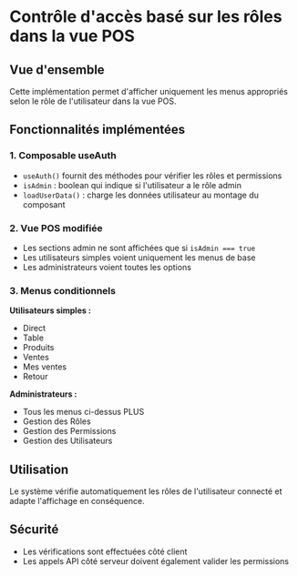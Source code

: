 # Contrôle d'accès basé sur les rôles dans la vue POS

## Vue d'ensemble

Cette implémentation permet d'afficher uniquement les menus appropriés selon le rôle de l'utilisateur dans la vue POS.

## Fonctionnalités implémentées

### 1. Composable useAuth

- `useAuth()` fournit des méthodes pour vérifier les rôles et permissions
- `isAdmin` : boolean qui indique si l'utilisateur a le rôle admin
- `loadUserData()` : charge les données utilisateur au montage du composant

### 2. Vue POS modifiée

- Les sections admin ne sont affichées que si `isAdmin === true`
- Les utilisateurs simples voient uniquement les menus de base
- Les administrateurs voient toutes les options

### 3. Menus conditionnels

**Utilisateurs simples :**

- Direct
- Table
- Produits
- Ventes
- Mes ventes
- Retour

**Administrateurs :**

- Tous les menus ci-dessus PLUS
- Gestion des Rôles
- Gestion des Permissions
- Gestion des Utilisateurs

## Utilisation

Le système vérifie automatiquement les rôles de l'utilisateur connecté et adapte l'affichage en conséquence.

## Sécurité

- Les vérifications sont effectuées côté client
- Les appels API côté serveur doivent également valider les permissions
